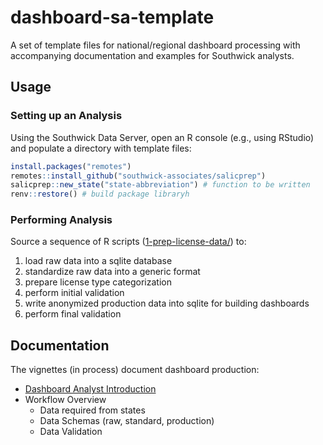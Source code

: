 # dashboard-sa-template

A set of template files for national/regional dashboard processing with accompanying documentation and examples for Southwick analysts.

## Usage

### Setting up an Analysis

Using the Southwick Data Server, open an R console (e.g., using RStudio) and populate a directory with template files:

```r
install.packages("remotes")
remotes::install_github("southwick-associates/salicprep")
salicprep::new_state("state-abbreviation") # function to be written
renv::restore() # build package libraryh
```

### Performing Analysis

Source a sequence of R scripts ([1-prep-license-data/](1-prep-license-data)) to:

1. load raw data into a sqlite database
2. standardize raw data into a generic format
3. prepare license type categorization
4. perform initial validation
5. write anonymized production data into sqlite for building dashboards
6. perform final validation

## Documentation

The vignettes (in process) document dashboard production:

- [Dashboard Analyst Introduction](github_vignettes/dashboard-overview.md)
- Workflow Overview
    + Data required from states
    + Data Schemas (raw, standard, production)
    + Data Validation
